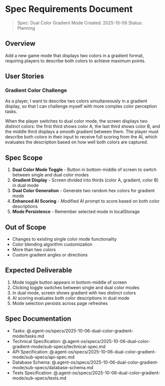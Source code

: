 # Spec Requirements Document

> Spec: Dual Color Gradient Mode
> Created: 2025-10-06
> Status: Planning

## Overview

Add a new game mode that displays two colors in a gradient format, requiring players to describe both colors to achieve maximum points.

## User Stories

### Gradient Color Challenge

As a player, I want to describe two colors simultaneously in a gradient display, so that I can challenge myself with more complex color perception tasks.

When the player switches to dual color mode, the screen displays two distinct colors: the first third shows color A, the last third shows color B, and the middle third displays a smooth gradient between them. The player must describe both colors in their input to receive full scoring from the AI, which evaluates the description based on how well both colors are captured.

## Spec Scope

1. **Dual Color Mode Toggle** - Button in bottom-middle of screen to switch between single and dual color modes
2. **Gradient Display** - Screen divided into thirds (color A, gradient, color B) in dual mode
3. **Dual Color Generation** - Generate two random hex colors for gradient mode
4. **Enhanced AI Scoring** - Modified AI prompt to score based on both color descriptions
5. **Mode Persistence** - Remember selected mode in localStorage

## Out of Scope

- Changes to existing single color mode functionality
- Color blending algorithm customization
- More than two colors
- Custom gradient angles or directions

## Expected Deliverable

1. Mode toggle button appears in bottom-middle of screen
2. Clicking toggle switches between single and dual color modes
3. In dual mode, screen shows gradient with two distinct colors
4. AI scoring evaluates both color descriptions in dual mode
5. Mode selection persists across page refreshes

## Spec Documentation

- Tasks: @.agent-os/specs/2025-10-06-dual-color-gradient-mode/tasks.md
- Technical Specification: @.agent-os/specs/2025-10-06-dual-color-gradient-mode/sub-specs/technical-spec.md
- API Specification: @.agent-os/specs/2025-10-06-dual-color-gradient-mode/sub-specs/api-spec.md
- Database Schema: @.agent-os/specs/2025-10-06-dual-color-gradient-mode/sub-specs/database-schema.md
- Tests Specification: @.agent-os/specs/2025-10-06-dual-color-gradient-mode/sub-specs/tests.md
